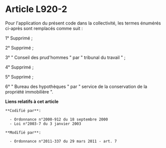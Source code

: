 # Article L920-2

Pour l'application du présent code dans la collectivité, les termes énumérés ci-après sont remplacés comme suit :

1° Supprimé ;

2° Supprimé ;

3° " Conseil des prud'hommes " par " tribunal du travail " ;

4° Supprimé ;

5° Supprimé ;

6° " Bureau des hypothèques " par " service de la conservation de la propriété immobilière ".

**Liens relatifs à cet article**

	**Codifié par**:

	  - Ordonnance n°2000-912 du 18 septembre 2000
	  - Loi n°2003-7 du 3 janvier 2003

	**Modifié par**:

	  - Ordonnance n°2011-337 du 29 mars 2011 - art. 7
